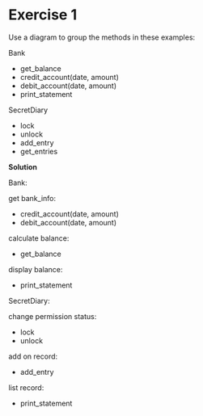 # Exercise 1
Use a diagram to group the methods in these examples:

Bank
  - get_balance
  - credit_account(date, amount)
  - debit_account(date, amount)
  - print_statement

SecretDiary
  - lock
  - unlock
  - add_entry
  - get_entries

**Solution**

Bank:

get bank_info:
  - credit_account(date, amount)
  - debit_account(date, amount)

calculate balance:
  - get_balance

display balance:
  - print_statement


SecretDiary:

change permission status:
- lock
- unlock

add on record:
  - add_entry

list record:
  - print_statement
